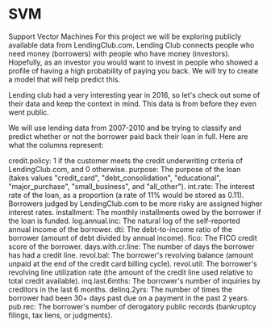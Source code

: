 # SVM
Support Vector Machines
For this project we will be exploring publicly available data from LendingClub.com. Lending Club connects people who need money (borrowers) with people who have money (investors). Hopefully, as an investor you would want to invest in people who showed a profile of having a high probability of paying you back. We will try to create a model that will help predict this.

Lending club had a very interesting year in 2016, so let's check out some of their data and keep the context in mind. This data is from before they even went public.

We will use lending data from 2007-2010 and be trying to classify and predict whether or not the borrower paid back their loan in full. 
Here are what the columns represent:

credit.policy: 1 if the customer meets the credit underwriting criteria of LendingClub.com, and 0 otherwise.
purpose: The purpose of the loan (takes values "credit_card", "debt_consolidation", "educational", "major_purchase", "small_business", and "all_other").
int.rate: The interest rate of the loan, as a proportion (a rate of 11% would be stored as 0.11). Borrowers judged by LendingClub.com to be more risky are assigned higher interest rates.
installment: The monthly installments owed by the borrower if the loan is funded.
log.annual.inc: The natural log of the self-reported annual income of the borrower.
dti: The debt-to-income ratio of the borrower (amount of debt divided by annual income).
fico: The FICO credit score of the borrower.
days.with.cr.line: The number of days the borrower has had a credit line.
revol.bal: The borrower's revolving balance (amount unpaid at the end of the credit card billing cycle).
revol.util: The borrower's revolving line utilization rate (the amount of the credit line used relative to total credit available).
inq.last.6mths: The borrower's number of inquiries by creditors in the last 6 months.
delinq.2yrs: The number of times the borrower had been 30+ days past due on a payment in the past 2 years.
pub.rec: The borrower's number of derogatory public records (bankruptcy filings, tax liens, or judgments).

